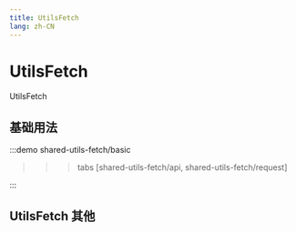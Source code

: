 ```yaml
--- 
title: UtilsFetch
lang: zh-CN
---
```


# UtilsFetch

UtilsFetch


## 基础用法

:::demo 
shared-utils-fetch/basic
>>>tabs
[shared-utils-fetch/api, shared-utils-fetch/request]
>>>
:::

## UtilsFetch 其他
